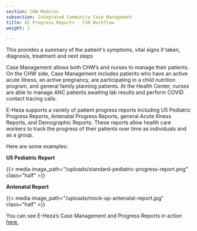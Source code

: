 ```yaml
---
section: CHW Modules
subsection: Integrated Community Case Management
title: AI Progress Reports - CVH Workflow
weight: 2

---
```

This provides a summary of the patient's symptoms, vital signs if taken, diagnosis, treatment and next steps

Case Management allows both CHW’s and nurses to manage their patients. On the CHW side, Case Management includes patients who have an active acute illness, an active pregnancy, are participating in a child nutrition program, and general family planning patients. At the Health Center, nurses are able to manage ANC patients awaiting lab results and perform COVID contact tracing calls.

E-Heza supports a variety of patient progress reports including U5 Pediatric Progress Reports, Antenatal Progress Reports, general Acute Illness Reports, and Demographic Reports. These reports allow health care workers to track the progress of their patients over time as individuals and as a group.

Here are some examples:

**U5 Pediatric Report**

{{< media image_path="/uploads/standard-pediatric-progress-report.png" class="half" >}}

**Antenatal Report**

{{< media image_path="/uploads/mock-up-antenatal-report.jpg" class="half" >}}

You can see E-Heza’s Case Management and Progress Reports in action [here.](https://www.youtube.com/watch?v=46aXQF6l8Mk)